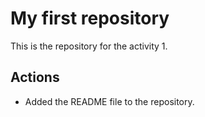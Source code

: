 # My first repository

This is the repository for the activity 1.

## Actions 

- Added the README file to the repository.

